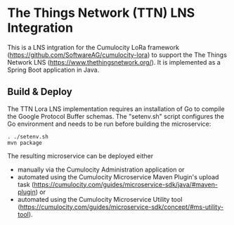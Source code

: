 # The Things Network (TTN) LNS Integration
This is a LNS intgration for the Cumulocity LoRa framework (https://github.com/SoftwareAG/cumulocity-lora) to support the The Things Network LNS (https://www.thethingsnetwork.org/). It is implemented as a Spring Boot application in Java.

## Build & Deploy
The TTN Lora LNS implementation requires an installation of Go to compile the Google Protocol Buffer schemas. The "setenv.sh" script configures the Go environment and needs to be run before building the microservice:

```
. ./setenv.sh
mvn package
```

The resulting microservice can be deployed either 
* manually via the Cumulocity Administration application or 
* automated using the Cumulocity Microservice Maven Plugin's upload task (https://cumulocity.com/guides/microservice-sdk/java/#maven-plugin) or
* automated using the Cumulocity Microservice Utility tool (https://cumulocity.com/guides/microservice-sdk/concept/#ms-utility-tool).


